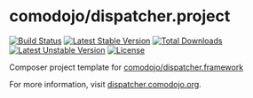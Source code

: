 # comodojo/dispatcher.project

[![Build Status](https://api.travis-ci.org/comodojo/dispatcher.project.png)](http://travis-ci.org/comodojo/rpcserver) [![Latest Stable Version](https://poser.pugx.org/comodojo/dispatcher.project/v/stable)](https://packagist.org/packages/comodojo/dispatcher.project) [![Total Downloads](https://poser.pugx.org/comodojo/dispatcher.project/downloads)](https://packagist.org/packages/comodojo/dispatcher.project) [![Latest Unstable Version](https://poser.pugx.org/comodojo/dispatcher.project/v/unstable)](https://packagist.org/packages/comodojo/dispatcher.project) [![License](https://poser.pugx.org/comodojo/dispatcher.project/license)](https://packagist.org/packages/comodojo/dispatcher.project)

Composer project template for [comodojo/dispatcher.framework](https://github.com/comodojo/dispatcher.framework)

For more information, visit [dispatcher.comodojo.org](https://dispatcher.comodojo.org).